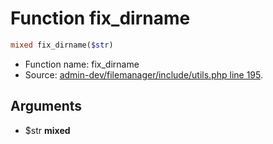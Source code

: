 Function fix_dirname
===========================





```php
mixed fix_dirname($str)
```

* Function name: fix_dirname
* Source: [admin-dev/filemanager/include/utils.php line 195](https://github.com/PrestaShop/PrestaShop/blob/1.6.1.1/admin-dev/filemanager/include/utils.php#L195).

Arguments
---------

* $str **mixed**

